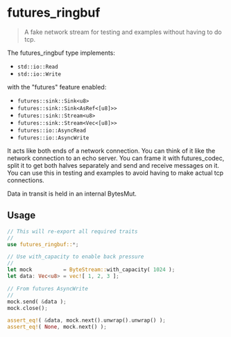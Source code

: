 # futures_ringbuf

> A fake network stream for testing and examples without having to do tcp.

The futures_ringbuf type implements:
- `std::io::Read`
- `std::io::Write`

with the "futures" feature enabled:
- `futures::sink::Sink<u8>`
- `futures::sink::Sink<AsRef<[u8]>>`
- `futures::sink::Stream<u8>`
- `futures::sink::Stream<Vec<[u8]>>`
- `futures::io::AsyncRead`
- `futures::io::AsyncWrite`

It acts like both ends of a network connection. You can think of it like the network connection to an echo server. You can frame it with futures_codec, split it to get both halves separately and send and receive messages on it. You can use this in testing and examples to avoid having to make actual tcp connections.

Data in transit is held in an internal BytesMut.


## Usage

```rust
// This will re-export all required traits
//
use futures_ringbuf::*;

// Use with_capacity to enable back pressure
//
let mock          = ByteStream::with_capacity( 1024 );
let data: Vec<u8> = vec![ 1, 2, 3 ];

// From futures AsyncWrite
//
mock.send( &data );
mock.close();

assert_eq!( &data, mock.next().unwrap().unwrap() );
assert_eq!( None, mock.next() );
```
